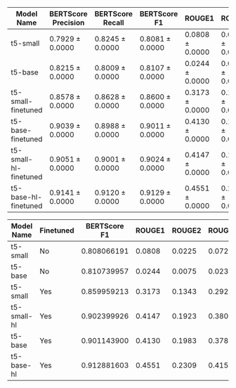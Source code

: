 | Model Name      | BERTScore Precision | BERTScore Recall | BERTScore F1 | ROUGE1               | ROUGE2               |
|------------------|----------------------|-------------------|--------------|----------------------|----------------------|
| t5-small         | 0.7929 ± 0.0000      | 0.8245 ± 0.0000   | 0.8081 ± 0.0000 | 0.0808 ± 0.0000      | 0.0225 ± 0.0000      |
| t5-base          | 0.8215 ± 0.0000      | 0.8009 ± 0.0000   | 0.8107 ± 0.0000 | 0.0244 ± 0.0000      | 0.0075 ± 0.0000      |
| t5-small-finetuned | 0.8578 ± 0.0000    | 0.8628 ± 0.0000   | 0.8600 ± 0.0000 | 0.3173 ± 0.0000      | 0.1343 ± 0.0000      |
| t5-base-finetuned | 0.9039 ± 0.0000    | 0.8988 ± 0.0000   | 0.9011 ± 0.0000 | 0.4130 ± 0.0000      | 0.1983 ± 0.0000      |
| t5-small-hl-finetuned | 0.9051 ± 0.0000 | 0.9001 ± 0.0000   | 0.9024 ± 0.0000 | 0.4147 ± 0.0000      | 0.1923 ± 0.0000      |
| t5-base-hl-finetuned | 0.9141 ± 0.0000 | 0.9120 ± 0.0000   | 0.9129 ± 0.0000 | 0.4551 ± 0.0000      | 0.2309 ± 0.0000      |



| Model Name  | Finetuned | BERTScore F1 | ROUGE1 | ROUGE2 | ROUGEL | ROUGELsum |
| ----------- | --------- | ------------ | ------ | ------ | ------ | --------- |
| t5-small    | No        | 0.808066191  | 0.0808 | 0.0225 | 0.0728 | 0.0724    |
| t5-base     | No        | 0.810739957  | 0.0244 | 0.0075 | 0.0235 | 0.0235    |
| t5-small    | Yes       | 0.859959213  | 0.3173 | 0.1343 | 0.2920 | 0.2922    |
| t5-small-hl | Yes       | 0.902399926  | 0.4147 | 0.1923 | 0.3806 | 0.3812    |
| t5-base     | Yes       | 0.901143900  | 0.4130 | 0.1983 | 0.3787 | 0.3779    |
| t5-base-hl  | Yes       | 0.912881603  | 0.4551 | 0.2309 | 0.4155 | 0.4159    |

